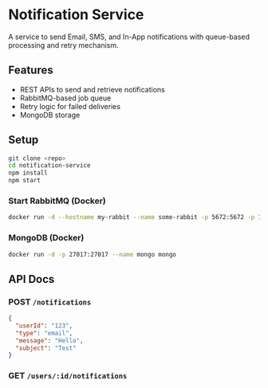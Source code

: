 # Notification Service

A service to send Email, SMS, and In-App notifications with queue-based processing and retry mechanism.

## Features
- REST APIs to send and retrieve notifications
- RabbitMQ-based job queue
- Retry logic for failed deliveries
- MongoDB storage

## Setup

```bash
git clone <repo>
cd notification-service
npm install
npm start
```

### Start RabbitMQ (Docker)
```bash
docker run -d --hostname my-rabbit --name some-rabbit -p 5672:5672 -p 15672:15672 rabbitmq:3-management
```

### MongoDB (Docker)
```bash
docker run -d -p 27017:27017 --name mongo mongo
```

## API Docs

### POST `/notifications`
```json
{
  "userId": "123",
  "type": "email",
  "message": "Hello",
  "subject": "Test"
}
```

### GET `/users/:id/notifications`
